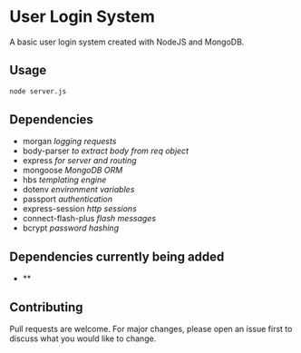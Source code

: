 # User Login System

A basic user login system created with NodeJS and MongoDB.

## Usage

```bash
node server.js
```

## Dependencies

- morgan *logging requests*
- body-parser *to extract body from req object*
- express *for server and routing*
- mongoose *MongoDB ORM*
- hbs *templating engine*
- dotenv *environment variables*
- passport *authentication*
- express-session *http sessions*
- connect-flash-plus *flash messages*
- bcrypt *password hashing*

## Dependencies currently being added

- **

## Contributing

Pull requests are welcome. For major changes, please open an issue first to discuss what you would like to change.